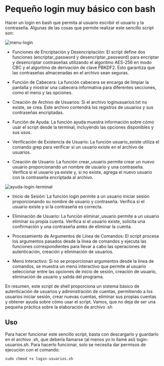 # Pequeño login muy básico con bash

Hacer un login en bash que permita al usuario escribir el usuario y la contraseña. Algunas de las cosas que permite realizar este sencillo script son:

![menu-login](https://github.com/sapoclay/login-bash/assets/6242827/0b8ec390-883d-413b-949f-a1cd991025e1) 

- Funciones de Encriptación y Desencriptación: El script define dos funciones (encriptar_password y desencriptar_password) para encriptar y desencriptar contraseñas utilizando el algoritmo AES-256 en modo CBC y el algoritmo de derivación de clave PBKDF2. Esto garantiza que las contraseñas almacenadas en el archivo sean seguras.

- Función de Cabecera: La función cabecera se encarga de limpiar la pantalla y mostrar una cabecera informativa para diferentes secciones, como el menú y las opciones.

- Creación de Archivo de Usuarios: Si el archivo loginusuarios.txt no existe, se crea. Este archivo contendrá los registros de usuarios y sus contraseñas encriptadas.

- Función de Ayuda: La función ayuda muestra información sobre cómo usar el script desde la terminal, incluyendo las opciones disponibles y sus usos.

- Verificación de Existencia de Usuario: La función usuario_existe utiliza el comando grep para verificar si un usuario existe en el archivo de usuarios.

- Creación de Usuario: La función crear_usuario permite crear un nuevo usuario proporcionando un nombre de usuario y una contraseña. Verifica si el usuario ya existe y, si no existe, agrega el nuevo usuario con la contraseña encriptada al archivo.

![ayuda-login-terminal](https://github.com/sapoclay/login-bash/assets/6242827/fc2df9a3-063e-4281-b12b-dba108e52766)

- Inicio de Sesión: La función login permite a un usuario iniciar sesión proporcionando su nombre de usuario y contraseña. Verifica si el usuario existe y si la contraseña es correcta.

- Eliminación de Usuario: La función eliminar_usuario permite a un usuario eliminar su propia cuenta. Verifica si el usuario existe, solicita una confirmación y una contraseña antes de eliminar la cuenta.

- Procesamiento de Argumentos de Línea de Comandos: El script procesa los argumentos pasados desde la línea de comandos y ejecuta las funciones correspondientes para llevar a cabo las operaciones de autenticación, creación y eliminación de usuarios.

- Menú Interactivo: Si no se proporcionan argumentos desde la línea de comandos, se muestra un menú interactivo que permite al usuario seleccionar entre las opciones de inicio de sesión, creación de usuario, eliminación de usuario y salida del programa.

En resumen, este script de shell proporciona un sistema básico de autenticación de usuarios y administración de cuentas, permitiendo a los usuarios iniciar sesión, crear nuevas cuentas, eliminar sus propias cuentas y obtener ayuda sobre cómo usar el script. Vamos, que no deja de ser una pequeña práctica sobre la elaboración de archivo .sh

## Uso
Para hacer funcionar este sencillo script, basta con descargarlo y guardarlo en el archivo .sh, que debería llamarse (al menos yo lo llamé así) login-usuarios.sh. Para hacerlo funcionar, solo se necesita dar permisos de ejecución con el comando:

``` sudo chmod +x login-usuarios.sh ```
